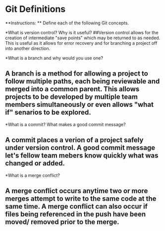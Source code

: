 # Git Definitions

**Instructions: ** Define each of the following Git concepts.

*What is version control?  Why is it useful?
##Version control allows for the creation of intermediate "save points" which may be returned to as needed. This is useful as it allows for error recovery and for branching a project off into another direction.

*What is a branch and why would you use one?
## A branch is a method for allowing a project to follow multiple paths, each being reviewable and merged into a common parent. This allows projects to be developed by multiple team members simultaneously or even allows "what if" senarios to be explored.

*What is a commit? What makes a good commit message?
## A commit places a verion of a project safely under version control. A good commit message let's fellow team mebers know quickly what was changed or added.

*What is a merge conflict?
## A merge conflict occurs anytime two or more merges attempt to write to the same code at the same time. A merge conflict can also occur if files being referenced in the push have been moved/ removed prior to the merge.
